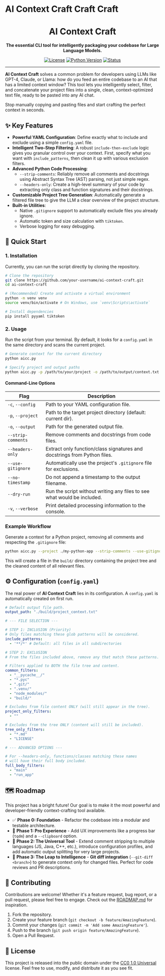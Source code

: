 # AI Context Craft Craft Craft

<div align="center">
  <h1>AI Context Craft</h1>
  <p><strong>The essential CLI tool for intelligently packaging your codebase for Large Language Models.</strong></p>
  
  <p>
    <a href="https://creativecommons.org/publicdomain/zero/1.0/"><img src="https://img.shields.io/badge/license-CC0_1.0-blue.svg" alt="License"></a>
    <a href="#"><img src="https://img.shields.io/badge/python-3.8+-green.svg" alt="Python Version"></a>
    <a href="#" style="display:none;"><img src="https://img.shields.io/badge/pypi-v1.0.0-orange" alt="PyPI placeholder"></a>
    <a href="#"><img src="https://img.shields.io/badge/status-active-brightgreen" alt="Status"></a>
  </p>
</div>

---

**AI Context Craft** solves a common problem for developers using LLMs like GPT-4, Claude, or Llama: how do you feed an entire codebase to an AI that has a limited context window? This tool lets you intelligently select, filter, and concatenate your project files into a single, clean, context-optimized text file, ready to be pasted into any AI chat.

Stop manually copying and pasting files and start crafting the perfect context in seconds.

## ✨ Key Features

*   **Powerful YAML Configuration**: Define exactly what to include and exclude using a simple `config.yaml` file.
*   **Intelligent Two-Step Filtering**: A robust `include-then-exclude` logic gives you granular control over your context. First, specify what you want with `include_patterns`, then clean it up with various exclusion filters.
*   **Advanced Python Code Processing**:
    *   `--strip-comments`: Reliably remove all comments and docstrings using Abstract Syntax Tree (AST) parsing, not just simple regex.
    *   `--headers-only`: Create a high-level summary of your code by extracting only class and function signatures and their docstrings.
*   **Customizable Project Tree Generation**: Automatically generate a filtered file tree to give the LLM a clear overview of the project structure.
*   **Built-in Utilities**:
    *   Native `.gitignore` support to automatically exclude files you already ignore.
    *   Automatic token and size calculation with `tiktoken`.
    *   Verbose logging for easy debugging.

## 🚀 Quick Start

### 1. Installation

Currently, you can run the script directly by cloning the repository.

```bash
# Clone the repository
git clone https://github.com/your-username/ai-context-craft.git
cd ai-context-craft

# (Recommended) Create and activate a virtual environment
python -m venv venv
source venv/bin/activate # On Windows, use `venv\Scripts\activate`

# Install dependencies
pip install pyyaml tiktoken
```

### 2. Usage

Run the script from your terminal. By default, it looks for a `config.yaml` in the same directory and scans the current project.

```bash
# Generate context for the current directory
python aicc.py

# Specify project and output paths
python aicc.py -p /path/to/your/project -o /path/to/output/context.txt
```

#### Command-Line Options

| Flag                 | Description                                                               |
| -------------------- | ------------------------------------------------------------------------- |
| `-c`, `--config`     | Path to your YAML configuration file.                                     |
| `-p`, `--project`    | Path to the target project directory (default: current dir).              |
| `-o`, `--output`     | Path for the generated output file.                                       |
| `--strip-comments`   | Remove comments and docstrings from code files.                           |
| `--headers-only`     | Extract only function/class signatures and docstrings from Python files.  |
| `--use-gitignore`    | Automatically use the project's `.gitignore` file for exclusions.         |
| `--no-timestamp`     | Do not append a timestamp to the output filename.                         |
| `--dry-run`          | Run the script without writing any files to see what would be included.   |
| `-v`, `--verbose`    | Print detailed processing information to the console.                     |

### Example Workflow

Generate a context for a Python project, removing all comments and respecting the `.gitignore` file:

```bash
python aicc.py --project ./my-python-app --strip-comments --use-gitignore -v
```

This will create a file in the `build/` directory containing the project tree and the cleaned content of all relevant files.

## ⚙️ Configuration (`config.yaml`)

The real power of **AI Context Craft** lies in its configuration. A `config.yaml` is automatically created on first run.

```yaml
# Default output file path.
output_path: "./build/project_context.txt"

# --- FILE SELECTION ---

# STEP 1: INCLUSION (Priority)
# Only files matching these glob patterns will be considered.
include_patterns:
  - '**/*' # Default: all files in all subdirectories

# STEP 2: EXCLUSION
# From the files included above, remove any that match these patterns.

# Filters applied to BOTH the file tree and content.
common_filters:
  - "__pycache__/"
  - "*.pyc"
  - ".git/"
  - ".venv/"
  - "node_modules/"
  - "build/"

# Excludes from file content ONLY (will still appear in the tree).
project_only_filters:
  - ""

# Excludes from the tree ONLY (content will still be included).
tree_only_filters:
  - "*.md"
  - "LICENSE"

# --- ADVANCED OPTIONS ---

# For --headers-only, functions/classes matching these names
# will have their full body included.
full_body_filters:
  - "main"
  - "run_app"
```

## 🗺️ Roadmap

This project has a bright future! Our goal is to make it the most powerful and developer-friendly context-crafting tool available.

*   ✅ **Phase 0: Foundation** - Refactor the codebase into a modular and testable architecture.
*   🚧 **Phase 1: Pro Experience** - Add UX improvements like a progress bar (`tqdm`) and a `--clipboard` option.
*   🚀 **Phase 2: The Universal Tool** - Extend comment stripping to multiple languages (JS, Java, C++, etc.), introduce configuration profiles, and add automatic output splitting for very large projects.
*   🧠 **Phase 3: The Leap to Intelligence** - **Git diff integration** (`--git-diff <branch>`) to generate context only for changed files. Perfect for code reviews and PR descriptions.

## 🤝 Contributing

Contributions are welcome! Whether it's a feature request, bug report, or a pull request, please feel free to engage. Check out the [ROADMAP.md](ROADMAP.md) for inspiration.

1.  Fork the repository.
2.  Create your feature branch (`git checkout -b feature/AmazingFeature`).
3.  Commit your changes (`git commit -m 'Add some AmazingFeature'`).
4.  Push to the branch (`git push origin feature/AmazingFeature`).
5.  Open a Pull Request.

## 📜 License

This project is released into the public domain under the [CC0 1.0 Universal](LICENSE) license. Feel free to use, modify, and distribute it as you see fit.